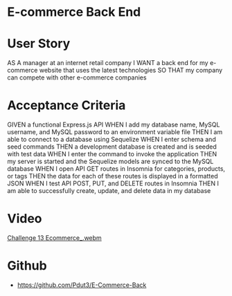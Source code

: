 # E-commerce Back End

# User Story
AS A manager at an internet retail company I WANT a back end for my e-commerce website that uses the latest technologies SO THAT my company can compete with other e-commerce companies

# Acceptance Criteria
GIVEN a functional Express.js API WHEN I add my database name, MySQL username, and MySQL password to an environment variable file THEN I am able to connect to a database using Sequelize WHEN I enter schema and seed commands THEN a development database is created and is seeded with test data WHEN I enter the command to invoke the application THEN my server is started and the Sequelize models are synced to the MySQL database WHEN I open API GET routes in Insomnia for categories, products, or tags THEN the data for each of these routes is displayed in a formatted JSON WHEN I test API POST, PUT, and DELETE routes in Insomnia THEN I am able to successfully create, update, and delete data in my database

# Video
[Challenge 13 Ecommerce_.webm](https://github.com/Pdut3/E-Commerce-Back/assets/115908348/ad9c72ab-31aa-457e-91cb-c5ba82421864)



# Github
- https://github.com/Pdut3/E-Commerce-Back
